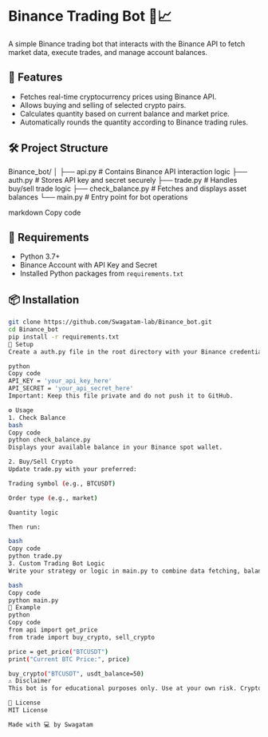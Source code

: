 # Binance Trading Bot 🤖📈

A simple Binance trading bot that interacts with the Binance API to fetch market data, execute trades, and manage account balances.

## 🚀 Features

- Fetches real-time cryptocurrency prices using Binance API.
- Allows buying and selling of selected crypto pairs.
- Calculates quantity based on current balance and market price.
- Automatically rounds the quantity according to Binance trading rules.

## 🛠️ Project Structure

Binance_bot/
│
├── api.py # Contains Binance API interaction logic
├── auth.py # Stores API key and secret securely
├── trade.py # Handles buy/sell trade logic
├── check_balance.py # Fetches and displays asset balances
└── main.py # Entry point for bot operations

markdown
Copy code

## 🔐 Requirements

- Python 3.7+
- Binance Account with API Key and Secret
- Installed Python packages from `requirements.txt`

## 📦 Installation

```bash
git clone https://github.com/Swagatam-lab/Binance_bot.git
cd Binance_bot
pip install -r requirements.txt
🔑 Setup
Create a auth.py file in the root directory with your Binance credentials:

python
Copy code
API_KEY = 'your_api_key_here'
API_SECRET = 'your_api_secret_here'
Important: Keep this file private and do not push it to GitHub.

⚙️ Usage
1. Check Balance
bash
Copy code
python check_balance.py
Displays your available balance in your Binance spot wallet.

2. Buy/Sell Crypto
Update trade.py with your preferred:

Trading symbol (e.g., BTCUSDT)

Order type (e.g., market)

Quantity logic

Then run:

bash
Copy code
python trade.py
3. Custom Trading Bot Logic
Write your strategy or logic in main.py to combine data fetching, balance checking, and trade execution.

bash
Copy code
python main.py
📘 Example
python
Copy code
from api import get_price
from trade import buy_crypto, sell_crypto

price = get_price("BTCUSDT")
print("Current BTC Price:", price)

buy_crypto("BTCUSDT", usdt_balance=50)
⚠️ Disclaimer
This bot is for educational purposes only. Use at your own risk. Cryptocurrency trading is highly volatile and you may lose your funds.

📄 License
MIT License

Made with 💻 by Swagatam
